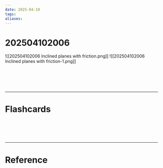 ```yaml
---
date: 2025-04-10
tags: 
aliases:
---
```

# 202504102006
![[202504102006 Inclined planes with friction.png]]
![[202504102006 Inclined planes with friction-1.png]]

# ‌
---
# Flashcards


# ‌
---
# Reference

